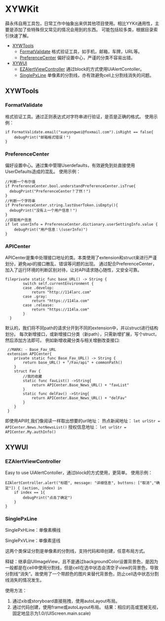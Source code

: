 # XYWKit
薛永伟自用工具包，日常工作中抽象出来供其他项目使用。相比YYKit通用性，主要是添加了些特殊但又常见的情况会用到的东西。
可能包括较多类，根据目录索引快速了解。
* [XYWTools](#xywtools)
  * [FormatValidate](#formatvalidate) 格式验证工具，如手机，邮箱，车牌，URL等。
  * [PreferenceCenter](#preferencecenter) 偏好设置中心，严谨的分类不容易出错。
* [XYWUI](#xywui)
  * [EZAlertViewController](#ezalertviewcontroller) 通过block的方式使用UiAlertContoller。
  * [SinglePxLine](#singlepxline) 单像素的分割线，亦有效避免cell上分割线消失的问题。
## XYWTools
### FormatValidate
格式验证工具。通过正则表达式对字符串进行验证，是否是正确的格式。
使用示例：
```
if FormatValidate.email("xueyongwei@foxmail.com").isRight == false{
    debugPrint("邮箱格式错误！")
}
```
### PreferenceCenter
偏好设置中心。通过集中管理Userdefaults，有效避免到处直接使用UserDefaults造成的混乱。
使用示例：
```
//判断一个布尔值
if PreferenceCenter.bool.understandPreferenceCenter.isTrue{
  debugPrint("PreferenceCenter？了然！")
}
//判断一个字符串
if PreferenceCenter.string.lastUserToken.isEmpty(){
  debugPrint("没有上一个用户信息！")
}
//获取用户信息
if let userInfo = PreferenceCenter.dictionary.userSettingInfo.value {
    debugPrint("用户信息：\(userInfo)")
}
```
### APICenter
APICenter是集中处理接口地址的类。本类使用了extension和struct来进行严谨划分，避免api的接口散乱、错误等问题的出现。
通过配合PreferenceCenter，加入了运行环境的判断区别对待，让对API请求随心随性，又安全可靠。
```
fileprivate static func base_URL() -> String {
        switch self.currentEnvironment {
        case .develop:
            return "http://114larc.com"
        case .gray:
            return "https://114la.com"
        case .release:
            return "https://114la.com"
        }
  }
```
默认的，我们将不同path的请求分开到不同的extension中，并以struct进行结构划分。
每次新增接口，或新增接口分类（新path），只需新增扩展，写个struct，然后添加方法即可。
例如新增收藏分类与相关增删改查接口:
```
 //MARK: - Base_Fav_URL
 extension APICenter{
    private static func Base_Fav_URL() -> String {
        return base_URL() + "/Fav/api" + commonPath()
    }
    struct Fav {
        //我的收藏
        static func favList() ->String{
            return APICenter.Base_News_URL() + "favList"
        }
        static func delFav() ->String{
            return APICenter.Base_News_URL() + "delFav"
        }
    }
 }
 ```
即使用API时,我们像阅读一样取出想要的url地址：
热点新闻地址：
```let urlStr = APICenter.News.hotNewsList()```
授权信息地址：
```let urlStr = APICenter.My.authInfo()```

## XYWUI
### EZAlertViewController
Easy to use UiAlertContoller，通过block的方式使用，更简单。
使用示例：
```
EZAlertController.alert("标题", message: "详细信息", buttons: ["取消","确定"]) { (action, index) in
    if index == 1{
        debugPrint("点击了确定")
    }
}
```
### SinglePxLine

SinglePxHLine：单像素横线

SinglePxVLine：单像素竖线

这两个类保证分割是单像素的分割线，支持代码和IB创建，任意布局方式。

释疑：继承自UIImageView，且不是通过backgroundColor设置背景色，是因为一般都是在cell中使用分割线，但是cell在选中状态会清空子view的背景色，导致分割线“消失”。故使用了一个带颜色的图片来替代背景色，防止cell选中状态分割线消失的情况发生。

使用方法：

1. 通过xib或storyboard直接拖拽，使用autoLayout布局。
2. 通过代码创建，使用frame或autoLayout布局。
结果：相应的高或宽被无视，固定地显示为1.0/(UIScreen.main.scale)

 
